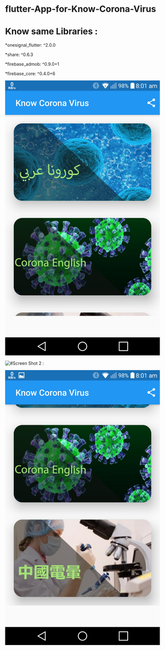 # flutter-App-for-Know-Corona-Virus

# Know same Libraries :

*onesignal_flutter: ^2.0.0

*share: ^0.6.3

*firebase_admob: ^0.9.0+1

*firebase_core: ^0.4.0+6

![ #Screen Shot 1 :](screen/a1.jpg)

![#Screen Shot 2  :](screen/b1.jpg)


![#Screen Shot 3:](screen/b2.jpg)
